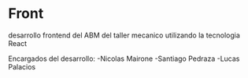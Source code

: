 # Front
desarrollo frontend del ABM del taller mecanico utilizando la tecnologia React

Encargados del desarrollo:
-Nicolas Mairone
-Santiago Pedraza
-Lucas Palacios
